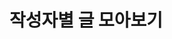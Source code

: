 # 작성자별 글 모아보기

<script setup>
import AuthorList from '../.vitepress/theme/components/AuthorList.vue'
</script>

<AuthorList />
